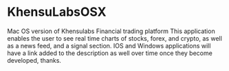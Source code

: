 # KhensuLabsOSX
Mac OS version of Khensulabs Financial trading platform
This application enables the user to see real time charts of stocks, forex, and crypto, as well as a news feed, and a signal section. IOS and Windows applications will have a link added to the description as well over time once they become developed, thanks.
